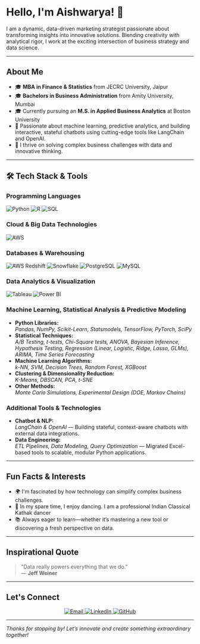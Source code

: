 # Hello, I'm Aishwarya! 👋

I am a dynamic, data-driven marketing strategist passionate about transforming insights into innovative solutions. Blending creativity with analytical rigor, I work at the exciting intersection of business strategy and data science.

---

## About Me

- 🎓 **MBA in Finance & Statistics** from JECRC University, Jaipur  
- 🎓 **Bachelors in Business Administration** from Amity University, Mumbai  
- 🎓 Currently pursuing an **M.S. in Applied Business Analytics** at Boston University  
- 💬 Passionate about machine learning, predictive analytics, and building interactive, stateful chatbots using cutting-edge tools like LangChain and OpenAI.
- 🌟 I thrive on solving complex business challenges with data and innovative thinking.

---

## 🛠️ Tech Stack & Tools

### Programming Languages
<p align="left">
  <img src="https://img.shields.io/badge/Python-3776AB?style=for-the-badge&logo=python&logoColor=white" alt="Python" />
  <img src="https://img.shields.io/badge/R-276DC3?style=for-the-badge&logo=r&logoColor=white" alt="R" />
  <img src="https://img.shields.io/badge/SQL-4479A1?style=for-the-badge&logo=postgresql&logoColor=white" alt="SQL" />
</p>

### Cloud & Big Data Technologies
<p align="left">
  <img src="https://img.shields.io/badge/AWS-FF9900?style=for-the-badge&logo=amazon-aws&logoColor=white" alt="AWS" />
</p>

### Databases & Warehousing
<p align="left">
  <img src="https://img.shields.io/badge/AWS%20Redshift-232F3E?style=for-the-badge&logo=amazon-aws&logoColor=white" alt="AWS Redshift" />
  <img src="https://img.shields.io/badge/Snowflake-0078D4?style=for-the-badge&logo=snowflake&logoColor=white" alt="Snowflake" />
  <img src="https://img.shields.io/badge/PostgreSQL-336791?style=for-the-badge&logo=postgresql&logoColor=white" alt="PostgreSQL" />
  <img src="https://img.shields.io/badge/MySQL-4479A1?style=for-the-badge&logo=mysql&logoColor=white" alt="MySQL" />
</p>

### Data Analytics & Visualization
<p align="left">
  <img src="https://img.shields.io/badge/Tableau-E97627?style=for-the-badge&logo=tableau&logoColor=white" alt="Tableau" />
  <img src="https://img.shields.io/badge/PowerBI-F2C811?style=for-the-badge&logo=power-bi&logoColor=black" alt="Power BI" />
</p>

### Machine Learning, Statistical Analysis & Predictive Modeling
- **Python Libraries:**  
  *Pandas, NumPy, Scikit-Learn, Statsmodels, TensorFlow, PyTorch, SciPy*
- **Statistical Techniques:**  
  *A/B Testing, t-tests, Chi-Square tests, ANOVA, Bayesian Inference, Hypothesis Testing, Regression (Linear, Logistic, Ridge, Lasso, GLMs), ARIMA, Time Series Forecasting*
- **Machine Learning Algorithms:**  
  *k-NN, SVM, Decision Trees, Random Forest, XGBoost*
- **Clustering & Dimensionality Reduction:**  
  *K-Means, DBSCAN, PCA, t-SNE*
- **Other Methods:**  
  *Monte Carlo Simulations, Experimental Design (DOE, Markov Chains)*

### Additional Tools & Technologies
- **Chatbot & NLP:**  
  *LangChain & OpenAI* — Building stateful, context-aware chatbots with external data integrations.
- **Data Engineering:**  
  *ETL Pipelines, Data Modeling, Query Optimization* — Migrated Excel-based tools to scalable, modular Python applications.

---

## Fun Facts & Interests

- 🌍 I'm fascinated by how technology can simplify complex business challenges.
- 🎨 In my spare time, I enjoy dancing. I am a professional Indian Classical Kathak dancer
- 📚 Always eager to learn—whether it’s mastering a new tool or discovering a fresh perspective on data.

---

## Inspirational Quote

> "Data really powers everything that we do."  
> — **Jeff Weiner**

---

## Let's Connect

<p align="center">
  <a href="mailto:aish7@bu.edu">
    <img src="https://img.shields.io/badge/Email-D14836?style=for-the-badge&logo=gmail&logoColor=white" alt="Email">
  </a>
  <a href="https://www.linkedin.com/in/aishwarya-malhotra/">
    <img src="https://img.shields.io/badge/LinkedIn-0A66C2?style=for-the-badge&logo=linkedin&logoColor=white" alt="LinkedIn">
  </a>
  <a href="https://github.com/yourgithubusername">
    <img src="https://img.shields.io/badge/GitHub-181717?style=for-the-badge&logo=github&logoColor=white" alt="GitHub">
  </a>
</p>

---

*Thanks for stopping by! Let’s innovate and create something extraordinary together!*
